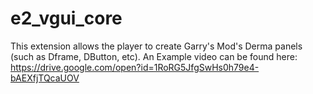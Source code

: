 # e2_vgui_core

This extension allows the player to create Garry's Mod's Derma panels (such as Dframe, DButton, etc).
An Example video can be found here: 
  https://drive.google.com/open?id=1RoRG5JfgSwHs0h79e4-bAEXfjTQcaUOV
